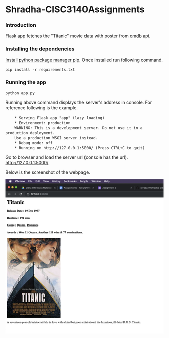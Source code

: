


# Shradha-CISC3140Assignments

### Introduction
Flask app fetches the "Titanic" movie data with poster from [omdb](http://omdbapi.com) api.  

### Installing the dependencies
[Install python package manager pip.](https://pip.pypa.io/en/stable/installing/) Once installed run following command.

	pip install -r requirements.txt
	
### Running the app
	python app.py

Running above command displays the server's address in console. For reference following is the example.

		* Serving Flask app "app" (lazy loading)
		* Environment: production
		WARNING: This is a development server. Do not use it in a production deployment.
		Use a production WSGI server instead.
		* Debug mode: off
		* Running on http://127.0.0.1:5000/ (Press CTRL+C to quit)

Go to browser and load the server url (console has the url).
http://127.0.0.1:5000/

Below is the screenshot of the webpage.


![Screenshot](screen_shot.png)